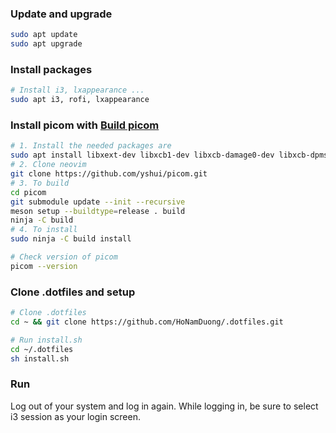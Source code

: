 ### Update and upgrade

```bash
sudo apt update
sudo apt upgrade
```

### Install packages

```bash
# Install i3, lxappearance ...
sudo apt i3, rofi, lxappearance
```

### Install picom with [Build picom](https://github.com/yshui/picom#build)

```bash
# 1. Install the needed packages are
sudo apt install libxext-dev libxcb1-dev libxcb-damage0-dev libxcb-dpms0-dev libxcb-xfixes0-dev libxcb-shape0-dev libxcb-render-util0-dev libxcb-render0-dev libxcb-randr0-dev libxcb-composite0-dev libxcb-image0-dev libxcb-present-dev libxcb-xinerama0-dev libxcb-glx0-dev libpixman-1-dev libdbus-1-dev libconfig-dev libgl-dev libegl-dev libpcre2-dev libevdev-dev uthash-dev libev-dev libx11-xcb-dev meson
# 2. Clone neovim
git clone https://github.com/yshui/picom.git
# 3. To build
cd picom
git submodule update --init --recursive
meson setup --buildtype=release . build
ninja -C build
# 4. To install
sudo ninja -C build install

# Check version of picom
picom --version
```

### Clone .dotfiles and setup

```bash
# Clone .dotfiles
cd ~ && git clone https://github.com/HoNamDuong/.dotfiles.git

# Run install.sh
cd ~/.dotfiles
sh install.sh
```

### Run

Log out of your system and log in again. While logging in, be sure to select i3 session as your login screen.
